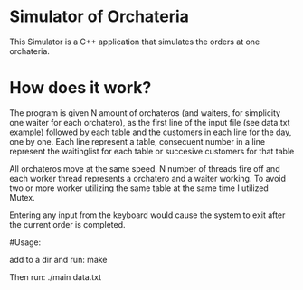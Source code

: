 # Simulator of Orchateria
This Simulator is a C++ application that simulates the orders at one orchateria.

# How does it work?
The program is given N amount of orchateros (and waiters, for simplicity one waiter for each orchatero), as the first line of the input file (see data.txt example)
followed by each table  and the customers in each line for the day, one by one. 
Each line represent a table, consecuent number in a line represent the waitinglist for each table or succesive customers for that table

All orchateros move at the same speed.
N number of threads fire off and each worker thread represents a orchatero and a waiter working.
To avoid two or more worker utilizing the same table at the same time I utilized Mutex.

Entering any input from the keyboard would cause the system to exit after the current order is completed.

#Usage: 

add to a dir and run:
make

Then run:
./main data.txt
